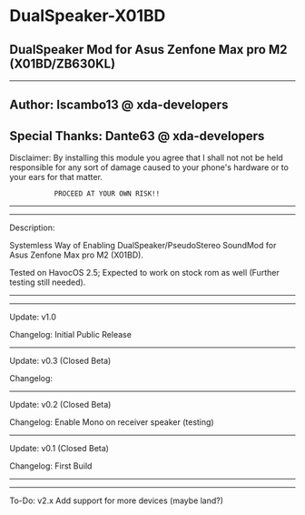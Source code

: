 # DualSpeaker-X01BD
 DualSpeaker Mod for Asus Zenfone Max pro M2 (X01BD/ZB630KL)
------------------------------------------------------------
------------------------------------------------------------
Author: lscambo13 @ xda-developers
------------------------------------------------------------
Special Thanks: Dante63 @ xda-developers
------------------------------------------------------------
Disclaimer:	By installing this module you agree that I
		shall not not be held responsible for any
		sort of damage caused to your phone's
		hardware or to your ears for that matter.
			
		       PROCEED AT YOUR OWN RISK!!
------------------------------------------------------------
------------------------------------------------------------

Description:

Systemless Way of Enabling DualSpeaker/PseudoStereo SoundMod 
for Asus Zenfone Max pro M2 (X01BD).

Tested on HavocOS 2.5; Expected to work on stock rom as well
(Further testing still needed).

------------------------------------------------------------
------------------------------------------------------------

Update: v1.0
 
Changelog:	Initial Public Release


------------------------------------------------------------

Update: v0.3 (Closed Beta)

Changelog: 

-----------------------------------------------------------

Update: v0.2 (Closed Beta)

Changelog:	Enable Mono on receiver speaker (testing)

-----------------------------------------------------------

Update: v0.1 (Closed Beta)

Changelog: 	First Build

-----------------------------------------------------------
-----------------------------------------------------------

To-Do:	v2.x
	Add support for more devices (maybe land?)


